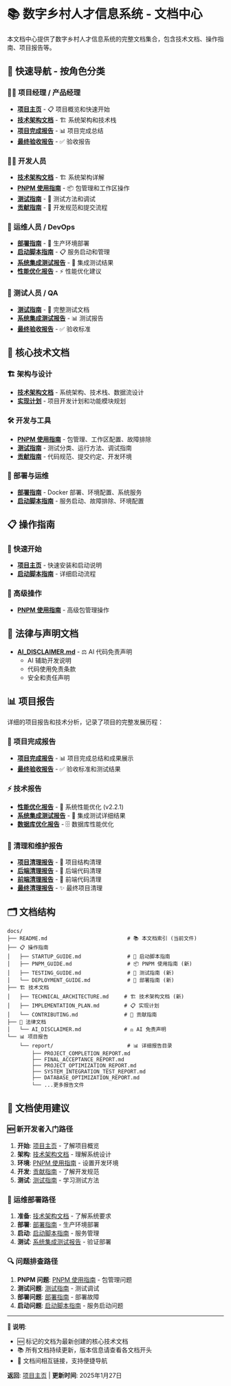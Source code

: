 # 📚 数字乡村人才信息系统 - 文档中心

本文档中心提供了数字乡村人才信息系统的完整文档集合，包含技术文档、操作指南、项目报告等。

## 🎯 快速导航 - 按角色分类

### 👨‍💼 项目经理 / 产品经理
- **[项目主页](../README.md)** - 📋 项目概览和快速开始
- **[技术架构文档](TECHNICAL_ARCHITECTURE.md)** - 🏗️ 系统架构和技术栈
- **[项目完成报告](report/PROJECT_COMPLETION_REPORT.md)** - 📊 项目完成总结
- **[最终验收报告](report/FINAL_ACCEPTANCE_REPORT.md)** - ✅ 验收报告

### 👨‍💻 开发人员
- **[技术架构文档](TECHNICAL_ARCHITECTURE.md)** - 🏗️ 系统架构详解
- **[PNPM 使用指南](PNPM_GUIDE.md)** - 📦 包管理和工作区操作
- **[测试指南](TESTING_GUIDE.md)** - 🧪 测试方法和调试
- **[贡献指南](CONTRIBUTING.md)** - 🤝 开发规范和提交流程

### 🚀 运维人员 / DevOps
- **[部署指南](DEPLOYMENT_GUIDE.md)** - 🚀 生产环境部署
- **[启动脚本指南](STARTUP_GUIDE.md)** - 📋 服务启动和管理
- **[系统集成测试报告](report/SYSTEM_INTEGRATION_TEST_REPORT.md)** - 🧪 集成测试结果
- **[性能优化报告](report/PROJECT_OPTIMIZATION_REPORT.md)** - ⚡ 性能优化建议

### 🧪 测试人员 / QA
- **[测试指南](TESTING_GUIDE.md)** - 🧪 完整测试文档
- **[系统集成测试报告](report/SYSTEM_INTEGRATION_TEST_REPORT.md)** - 📊 测试报告
- **[最终验收报告](report/FINAL_ACCEPTANCE_REPORT.md)** - ✅ 验收标准

## 📖 核心技术文档

### 🏗️ 架构与设计
- **[技术架构文档](TECHNICAL_ARCHITECTURE.md)** - 系统架构、技术栈、数据流设计
- **[实现计划](IMPLEMENTATION_PLAN.md)** - 项目开发计划和功能模块规划

### 🛠️ 开发与工具
- **[PNPM 使用指南](PNPM_GUIDE.md)** - 包管理、工作区配置、故障排除
- **[测试指南](TESTING_GUIDE.md)** - 测试分类、运行方法、调试指南
- **[贡献指南](CONTRIBUTING.md)** - 代码规范、提交约定、开发环境

### 🚀 部署与运维
- **[部署指南](DEPLOYMENT_GUIDE.md)** - Docker 部署、环境配置、系统服务
- **[启动脚本指南](STARTUP_GUIDE.md)** - 服务启动、故障排除、环境配置

## 📋 操作指南

### 🌟 快速开始
- **[项目主页](../README.md)** - 快速安装和启动说明
- **[启动脚本指南](STARTUP_GUIDE.md)** - 详细启动流程

### 🔧 高级操作
- **[PNPM 使用指南](PNPM_GUIDE.md)** - 高级包管理操作

## 📄 法律与声明文档

- **[AI_DISCLAIMER.md](AI_DISCLAIMER.md)** - ⚖️ AI 代码免责声明
  - AI 辅助开发说明
  - 代码使用免责条款
  - 安全和责任声明

## 📊 项目报告

详细的项目报告和技术分析，记录了项目的完整发展历程：

### 🎯 项目完成报告
- **[项目完成报告](report/PROJECT_COMPLETION_REPORT.md)** - 📊 项目完成总结和成果展示
- **[最终验收报告](report/FINAL_ACCEPTANCE_REPORT.md)** - ✅ 验收标准和测试结果

### ⚡ 技术报告
- **[性能优化报告](report/PROJECT_OPTIMIZATION_REPORT.md)** - 🚀 系统性能优化 (v2.2.1)
- **[系统集成测试报告](report/SYSTEM_INTEGRATION_TEST_REPORT.md)** - 🧪 集成测试详细结果
- **[数据库优化报告](report/DATABASE_OPTIMIZATION_REPORT.md)** - 🗄️ 数据库性能优化

### 🧹 清理和维护报告
- **[项目清理报告](report/PROJECT_CLEANUP_REPORT.md)** - 🧹 项目结构清理
- **[后端清理报告](report/BACKEND_CLEANUP_REPORT.md)** - 🔧 后端代码清理
- **[前端清理报告](report/FRONTEND_CLEANUP_REPORT.md)** - 🎨 前端代码清理
- **[最终清理报告](report/FINAL_CLEANUP_REPORT.md)** - ✨ 最终项目清理

## 🗂️ 文档结构

```
docs/
├── README.md                          # 📚 本文档索引 (当前文件)
├── 📋 操作指南
│   ├── STARTUP_GUIDE.md               # 🚀 启动脚本指南
│   ├── PNPM_GUIDE.md                  # 📦 PNPM 使用指南 (新)
│   ├── TESTING_GUIDE.md               # 🧪 测试指南 (新)
│   └── DEPLOYMENT_GUIDE.md            # 🚀 部署指南 (新)
├── 🏗️ 技术文档
│   ├── TECHNICAL_ARCHITECTURE.md     # 🏗️ 技术架构文档 (新)
│   ├── IMPLEMENTATION_PLAN.md        # 📋 实现计划
│   └── CONTRIBUTING.md               # 🤝 贡献指南
├── 📄 法律文档
│   └── AI_DISCLAIMER.md              # ⚖️ AI 免责声明
└── 📊 项目报告
    └── report/                        # 📊 详细报告目录
        ├── PROJECT_COMPLETION_REPORT.md
        ├── FINAL_ACCEPTANCE_REPORT.md
        ├── PROJECT_OPTIMIZATION_REPORT.md
        ├── SYSTEM_INTEGRATION_TEST_REPORT.md
        ├── DATABASE_OPTIMIZATION_REPORT.md
        └── ...更多报告文件
```

## 📝 文档使用建议

### 🆕 新开发者入门路径
1. **开始**: [项目主页](../README.md) - 了解项目概览
2. **架构**: [技术架构文档](TECHNICAL_ARCHITECTURE.md) - 理解系统设计
3. **环境**: [PNPM 使用指南](PNPM_GUIDE.md) - 设置开发环境
4. **开发**: [贡献指南](CONTRIBUTING.md) - 了解开发规范
5. **测试**: [测试指南](TESTING_GUIDE.md) - 学习测试方法

### 🚀 运维部署路径
1. **准备**: [技术架构文档](TECHNICAL_ARCHITECTURE.md) - 了解系统要求
2. **部署**: [部署指南](DEPLOYMENT_GUIDE.md) - 生产环境部署
3. **启动**: [启动脚本指南](STARTUP_GUIDE.md) - 服务管理
4. **测试**: [系统集成测试报告](report/SYSTEM_INTEGRATION_TEST_REPORT.md) - 验证部署

### 🔍 问题排查路径
1. **PNPM 问题**: [PNPM 使用指南](PNPM_GUIDE.md#故障排除) - 包管理问题
2. **测试问题**: [测试指南](TESTING_GUIDE.md#调试指南) - 测试调试
3. **部署问题**: [部署指南](DEPLOYMENT_GUIDE.md#故障排除) - 部署故障
4. **启动问题**: [启动脚本指南](STARTUP_GUIDE.md) - 服务启动问题

---

**📌 说明**:
- 🆕 标记的文档为最新创建的核心技术文档
- 📚 所有文档持续更新，版本信息请查看各文档开头
- 🔗 文档间相互链接，支持便捷导航

**返回**: [项目主页](../README.md) | **更新时间**: 2025年1月27日

